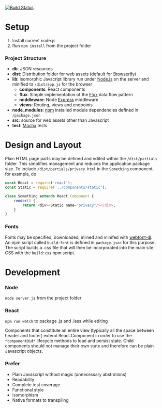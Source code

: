 [![Build Status](https://travis-ci.org/Jason-Abbott/legislative-review.svg?branch=master)](https://travis-ci.org/Jason-Abbott/legislative-review)

# Setup

1. Install current node.js
2. Run `npm install` from the project folder

### Project Structure
 * __db__: JSON resources
 * __dist__: Distribution folder for web assets (default for [Browserify](http://browserify.org/))
 * __lib__: Isomorphic Javscript library run under [Node.js](https://nodejs.org/en/) on the server and minified to `/dist/app.js` for the browser
    * __components__: React components
    * __flux__: Simple implementation of the [Flux](https://facebook.github.io/flux/docs/overview.html) data flow pattern
    * __middleware__: Node [Express](http://expressjs.com/) middleware
    * __views__: Routing, views and endpoints
 * __node_modules__: [npm](https://www.npmjs.com/) installed module dependencies defined in `/package.json`
 * __src__: source for web assets other than Javascript
 * __test__: [Mocha](http://mochajs.org/) tests

# Design and Layout

Plain HTML page parts may be defined and edited within the `/dist/partials` folder. This simplifies
management and reduces the application package size. To include `/dist/partials/privacy.html` in
the `Something` component, for example, do 

```javascript
const React = require('react');
const Static = require('../components/static');

class Something extends React.Component {
    render() {
        return <div><Static name="privacy"/></div>;
    }
}
```


### Fonts

Fonts may be specified, downloaded, inlined and minifed with [webfont-dl](https://github.com/mmastrac/webfont-dl).
An npm script called `build:font` is defined in `package.json` for this purpose. The script builds a .css file that
will then be incorporated into the main site CSS with the `build:css` npm script.

# Development
### Node
`node server.js` from the project folder

### React
`npm run watch` to package .js and .less while editing

Components that constitute an entire view (typically all the space between header and footer) extend
React.Component in order to use the `*componentDid*` lifecycle methods to load and
persist state. Child components should not manage their own state and therefore can
be plain Javascript objects.

### Prefer
 * Plain Javascript without magic (unnecessary abstrations)
 * Readability
 * Complete test coverage
 * Functional style
 * Isomorphism
 * Native formats to transpiling